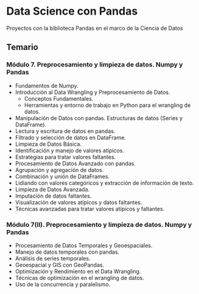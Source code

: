 # Data Science con Pandas
Proyectos con la biblioteca Pandas en el marco de la Ciencia de Datos

## Temario

### Módulo 7. Preprocesamiento y limpieza de datos. Numpy y Pandas

- Fundamentos de Numpy.
- Introducción al Data Wrangling y Preprocesamiento de Datos.
  - Conceptos Fundamentales.
  - Herramientas y entorno de trabajo en Python para el wrangling de datos.
- Manipulación de Datos con pandas. Estructuras de datos (Series y DataFrame).
- Lectura y escritura de datos en pandas.
- Filtrado y selección de datos en DataFrame.
- Limpieza de Datos Básica.
- Identificación y manejo de valores atípicos.
- Estrategias para tratar valores faltantes.
- Procesamiento de Datos Avanzado con pandas.
- Agrupación y agregación de datos.
- Combinación y unión de DataFrames.
- Lidiando con valores categóricos y extracción de información de texto.
- Limpieza de Datos Avanzada.
- Imputación de datos faltantes.
- Visualización de valores atípicos y datos faltantes.
- Técnicas avanzadas para tratar valores atípicos y faltantes.


### Módulo 7(II). Preprocesamiento y limpieza de datos. Numpy y Pandas

- Procesamiento de Datos Temporales y Geoespaciales.
- Manejo de datos temporales con pandas.
- Análisis de series temporales.
- Geoespacial y GIS con GeoPandas.
- Optimización y Rendimiento en el Data Wrangling.
- Técnicas de optimización en el wrangling de datos.
- Uso de la concurrencia y paralelismo.
